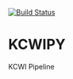 [![Build Status](https://travis-ci.org/Keck-DataReductionPipelines/KCWIPyDRP.svg?branch=master)](https://travis-ci.org/Keck-DataReductionPipelines/KCWIPyDRP)
# KCWIPY
KCWI Pipeline
